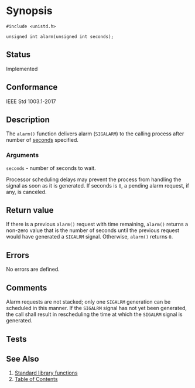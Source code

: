 # Synopsis

`#include <unistd.h>`

`unsigned int alarm(unsigned int seconds);`

## Status

Implemented

## Conformance

IEEE Std 1003.1-2017

## Description

The `alarm()` function delivers alarm (`SIGALARM`) to the calling process after number of <u>seconds</u> specified.

### Arguments

`seconds` - number of seconds to wait.

Processor scheduling delays may prevent the process from handling the signal as soon as it is generated.
If seconds is `0`, a pending alarm request, if any, is canceled.

## Return value

If there is a previous `alarm()` request with time remaining, `alarm()` returns a non-zero value that is the number of seconds until the previous request would have generated a `SIGALRM` signal. Otherwise, `alarm()` returns `0`.

## Errors

No errors are defined.

## Comments

Alarm requests are not stacked; only one `SIGALRM` generation can be scheduled in this manner. If the `SIGALRM` signal has not yet been generated, the call shall result in rescheduling the time at which the `SIGALRM` signal is generated.

## Tests

## See Also

1. [Standard library functions](../README.md)
2. [Table of Contents](../../../README.md)